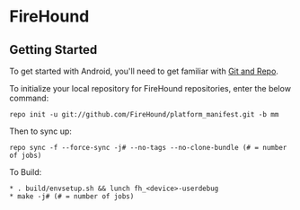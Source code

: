 FireHound
===========

Getting Started
---------------

To get started with Android, you'll need to get
familiar with [Git and Repo](http://source.android.com/source/using-repo.html).

To initialize your local repository for FireHound repositories, enter the below command:

    repo init -u git://github.com/FireHound/platform_manifest.git -b mm

Then to sync up:

    repo sync -f --force-sync -j# --no-tags --no-clone-bundle (# = number of jobs)

To Build:

    * . build/envsetup.sh && lunch fh_<device>-userdebug
    * make -j# (# = number of jobs)
